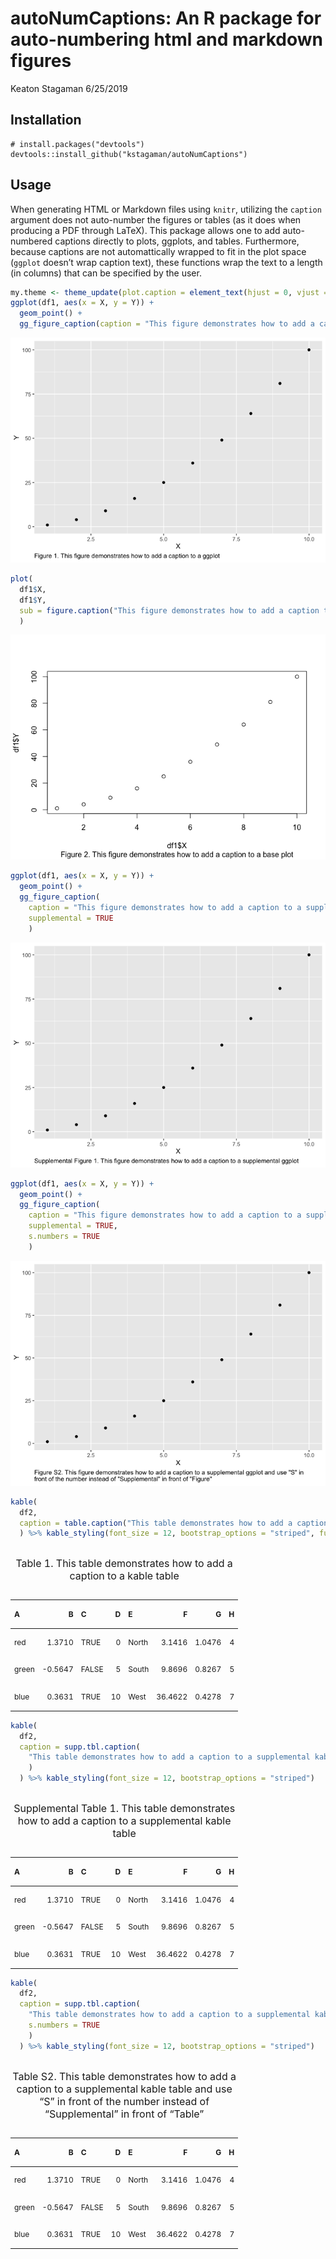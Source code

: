 autoNumCaptions: An R package for auto-numbering html and markdown
figures
================
Keaton Stagaman
6/25/2019

## Installation

    # install.packages("devtools")
    devtools::install_github("kstagaman/autoNumCaptions")

## Usage

When generating HTML or Markdown files using `knitr`, utilizing the
`caption` argument does not auto-number the figures or tables (as it
does when producing a PDF through LaTeX). This package allows one to add
auto-numbered captions directly to plots, ggplots, and tables.
Furthermore, because captions are not automattically wrapped to fit in
the plot space (`ggplot` doesn’t wrap caption text), these functions
wrap the text to a length (in columns) that can be specified by the
user.

``` r
my.theme <- theme_update(plot.caption = element_text(hjust = 0, vjust = 1, size = 10))
ggplot(df1, aes(x = X, y = Y)) +
  geom_point() +
  gg_figure_caption(caption = "This figure demonstrates how to add a caption to a ggplot")
```

![](README_files/figure-gfm/ggplot-example-1.png)<!-- -->

``` r
plot(
  df1$X, 
  df1$Y, 
  sub = figure.caption("This figure demonstrates how to add a caption to a base plot")
  )
```

![](README_files/figure-gfm/plot-example-1.png)<!-- -->

``` r
ggplot(df1, aes(x = X, y = Y)) +
  geom_point() +
  gg_figure_caption(
    caption = "This figure demonstrates how to add a caption to a supplemental ggplot",
    supplemental = TRUE
    )
```

![](README_files/figure-gfm/supp-ggplot-examples-1.png)<!-- -->

``` r
ggplot(df1, aes(x = X, y = Y)) +
  geom_point() +
  gg_figure_caption(
    caption = "This figure demonstrates how to add a caption to a supplemental ggplot and use \"S\" in front of the number instead of \"Supplemental\" in front of \"Figure\"",
    supplemental = TRUE,
    s.numbers = TRUE
    )
```

![](README_files/figure-gfm/supp-ggplot-examples-2.png)<!-- -->

``` r
kable(
  df2, 
  caption = table.caption("This table demonstrates how to add a caption to a kable table")
  ) %>% kable_styling(font_size = 12, bootstrap_options = "striped", full_width = T)
```

<table class="table table-striped" style="font-size: 12px; margin-left: auto; margin-right: auto;">

<caption style="font-size: initial !important;">

Table 1. This table demonstrates how to add a caption to a kable table

</caption>

<thead>

<tr>

<th style="text-align:left;">

A

</th>

<th style="text-align:right;">

B

</th>

<th style="text-align:left;">

C

</th>

<th style="text-align:right;">

D

</th>

<th style="text-align:left;">

E

</th>

<th style="text-align:right;">

F

</th>

<th style="text-align:right;">

G

</th>

<th style="text-align:right;">

H

</th>

</tr>

</thead>

<tbody>

<tr>

<td style="text-align:left;">

red

</td>

<td style="text-align:right;">

1.3710

</td>

<td style="text-align:left;">

TRUE

</td>

<td style="text-align:right;">

0

</td>

<td style="text-align:left;">

North

</td>

<td style="text-align:right;">

3.1416

</td>

<td style="text-align:right;">

1.0476

</td>

<td style="text-align:right;">

4

</td>

</tr>

<tr>

<td style="text-align:left;">

green

</td>

<td style="text-align:right;">

\-0.5647

</td>

<td style="text-align:left;">

FALSE

</td>

<td style="text-align:right;">

5

</td>

<td style="text-align:left;">

South

</td>

<td style="text-align:right;">

9.8696

</td>

<td style="text-align:right;">

0.8267

</td>

<td style="text-align:right;">

5

</td>

</tr>

<tr>

<td style="text-align:left;">

blue

</td>

<td style="text-align:right;">

0.3631

</td>

<td style="text-align:left;">

TRUE

</td>

<td style="text-align:right;">

10

</td>

<td style="text-align:left;">

West

</td>

<td style="text-align:right;">

36.4622

</td>

<td style="text-align:right;">

0.4278

</td>

<td style="text-align:right;">

7

</td>

</tr>

</tbody>

</table>

``` r
kable(
  df2, 
  caption = supp.tbl.caption(
    "This table demonstrates how to add a caption to a supplemental kable table"
    )
  ) %>% kable_styling(font_size = 12, bootstrap_options = "striped")
```

<table class="table table-striped" style="font-size: 12px; margin-left: auto; margin-right: auto;">

<caption style="font-size: initial !important;">

Supplemental Table 1. This table demonstrates how to add a caption to a
supplemental kable table

</caption>

<thead>

<tr>

<th style="text-align:left;">

A

</th>

<th style="text-align:right;">

B

</th>

<th style="text-align:left;">

C

</th>

<th style="text-align:right;">

D

</th>

<th style="text-align:left;">

E

</th>

<th style="text-align:right;">

F

</th>

<th style="text-align:right;">

G

</th>

<th style="text-align:right;">

H

</th>

</tr>

</thead>

<tbody>

<tr>

<td style="text-align:left;">

red

</td>

<td style="text-align:right;">

1.3710

</td>

<td style="text-align:left;">

TRUE

</td>

<td style="text-align:right;">

0

</td>

<td style="text-align:left;">

North

</td>

<td style="text-align:right;">

3.1416

</td>

<td style="text-align:right;">

1.0476

</td>

<td style="text-align:right;">

4

</td>

</tr>

<tr>

<td style="text-align:left;">

green

</td>

<td style="text-align:right;">

\-0.5647

</td>

<td style="text-align:left;">

FALSE

</td>

<td style="text-align:right;">

5

</td>

<td style="text-align:left;">

South

</td>

<td style="text-align:right;">

9.8696

</td>

<td style="text-align:right;">

0.8267

</td>

<td style="text-align:right;">

5

</td>

</tr>

<tr>

<td style="text-align:left;">

blue

</td>

<td style="text-align:right;">

0.3631

</td>

<td style="text-align:left;">

TRUE

</td>

<td style="text-align:right;">

10

</td>

<td style="text-align:left;">

West

</td>

<td style="text-align:right;">

36.4622

</td>

<td style="text-align:right;">

0.4278

</td>

<td style="text-align:right;">

7

</td>

</tr>

</tbody>

</table>

``` r
kable(
  df2, 
  caption = supp.tbl.caption(
    "This table demonstrates how to add a caption to a supplemental kable table and use \"S\" in front of the number instead of \"Supplemental\" in front of \"Table\"",
    s.numbers = TRUE
    )
  ) %>% kable_styling(font_size = 12, bootstrap_options = "striped")
```

<table class="table table-striped" style="font-size: 12px; margin-left: auto; margin-right: auto;">

<caption style="font-size: initial !important;">

Table S2. This table demonstrates how to add a caption to a supplemental
kable table and use “S” in front of the number instead of “Supplemental”
in front of “Table”

</caption>

<thead>

<tr>

<th style="text-align:left;">

A

</th>

<th style="text-align:right;">

B

</th>

<th style="text-align:left;">

C

</th>

<th style="text-align:right;">

D

</th>

<th style="text-align:left;">

E

</th>

<th style="text-align:right;">

F

</th>

<th style="text-align:right;">

G

</th>

<th style="text-align:right;">

H

</th>

</tr>

</thead>

<tbody>

<tr>

<td style="text-align:left;">

red

</td>

<td style="text-align:right;">

1.3710

</td>

<td style="text-align:left;">

TRUE

</td>

<td style="text-align:right;">

0

</td>

<td style="text-align:left;">

North

</td>

<td style="text-align:right;">

3.1416

</td>

<td style="text-align:right;">

1.0476

</td>

<td style="text-align:right;">

4

</td>

</tr>

<tr>

<td style="text-align:left;">

green

</td>

<td style="text-align:right;">

\-0.5647

</td>

<td style="text-align:left;">

FALSE

</td>

<td style="text-align:right;">

5

</td>

<td style="text-align:left;">

South

</td>

<td style="text-align:right;">

9.8696

</td>

<td style="text-align:right;">

0.8267

</td>

<td style="text-align:right;">

5

</td>

</tr>

<tr>

<td style="text-align:left;">

blue

</td>

<td style="text-align:right;">

0.3631

</td>

<td style="text-align:left;">

TRUE

</td>

<td style="text-align:right;">

10

</td>

<td style="text-align:left;">

West

</td>

<td style="text-align:right;">

36.4622

</td>

<td style="text-align:right;">

0.4278

</td>

<td style="text-align:right;">

7

</td>

</tr>

</tbody>

</table>
